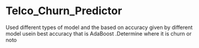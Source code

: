 # Telco_Churn_Predictor
Used different types of model and the based on accuracy given by different model usein best accuracy that is AdaBoost .Determine where it is churn or noto
